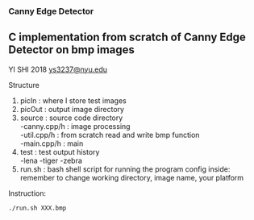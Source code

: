    
### Canny Edge Detector
## C implementation from scratch of Canny Edge Detector on bmp images  
YI SHI 2018 ys3237@nyu.edu  
 
Structure
1. picIn         : where I store test images   
2. picOut	: output image directory      
3. source	: source code directory       
   -canny.cpp/h  : image processing   
   -util.cpp/h	: from scratch read and write bmp function  
   -main.cpp/h   : main   
4. test : test output history   
   -lena
   -tiger
   -zebra
5. run.sh : bash shell script for running the program
	  config inside: remember to change working directory, image name, your platform 

Instruction:
```
./run.sh XXX.bmp
```
